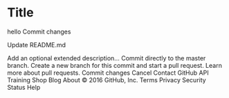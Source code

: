 # Title
hello
Commit changes


Update README.md

Add an optional extended description…
  Commit directly to the master branch.
  Create a new branch for this commit and start a pull request. Learn more about pull requests.
Commit changes  Cancel
Contact GitHub API Training Shop Blog About
© 2016 GitHub, Inc. Terms Privacy Security Status Help
